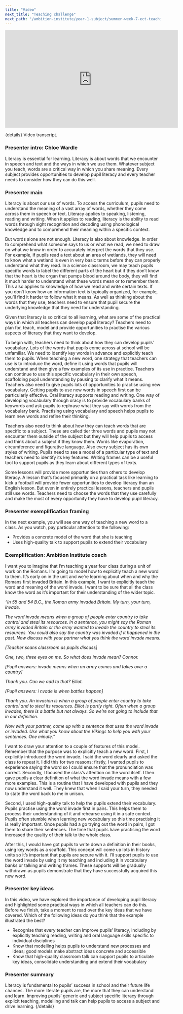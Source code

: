 ```yaml
---
title: "Video"
next_title: "Teaching challenge"
next_path: "/ambition-institute/year-1-subject/summer-week-7-ect-teaching-challenge"
---
```


<iframe width="560" height="315" src="https://www.youtube.com/embed/A7wOpbLugbw" title="YouTube video player" frameborder="0" allow="accelerometer; autoplay; clipboard-write; encrypted-media; gyroscope; picture-in-picture; web-share" allowfullscreen></iframe>

{details}
Video transcript.

### Presenter intro: Chloe Wardle

Literacy is essential for learning. Literacy is about words that we encounter in
speech and text and the ways in which we use them. Whatever subject you teach, words
are a critical way in which you share meaning. Every subject provides opportunities
to develop pupil literacy and every teacher needs to consider how they can do this
well.

### Presenter main

Literacy is about our use of words. To access the curriculum, pupils need to understand
the meaning of a vast array of words, whether they come across them in speech or
text. Literacy applies to speaking, listening, reading and writing. When it applies
to reading, literacy is the ability to read words through sight recognition and decoding
using phonological knowledge and to comprehend their meaning within a specific context.

But words alone are not enough. Literacy is also about knowledge. In order to comprehend what someone says to us or what we read, we need to draw on what we know in order to accurately interpret the words that they use. For example, if pupils read a text about an area of wetlands, they will need to know what a wetland is even in very basic terms before they can properly understand what they read. In a science classroom, we may teach pupils specific words to label the different parts of the heart but if they don’t know that the heart is the organ that pumps blood around the body, they will find it much harder to understand what these words mean or to remember them. This also applies to knowledge of how we read and write certain texts. If you don’t know how an information text is typically organized, for example, you’ll find it harder to follow what it means. As well as thinking about the words that they use, teachers need to ensure that pupil secure the underlying knowledge that they need for understanding.

Given that literacy is so critical to all learning, what are some of the practical ways in which all teachers can develop pupil literacy? Teachers need to plan for, teach, model and provide opportunities to practise the various aspects of literacy that they want to develop.

To begin with, teachers need to think about how they can develop pupils’ vocabulary. Lots of the words that pupils come across at school will be unfamiliar. We need to identify key words in advance and explicitly teach them to pupils. When teaching a new word, one strategy that teachers can use is to introduce the word, define it using words that pupils will understand and then give a few examples of its use in practice. Teachers can continue to use this specific vocabulary in their own speech, scaffolding pupil understanding by pausing to clarify what it means. Teachers also need to give pupils lots of opportunities to practise using new vocabulary. Getting pupils to use new words in speech first can be particularly effective. Oral literacy supports reading and writing. One way of developing vocabulary through oracy is to provide vocabulary banks of keywords and ask pupils to rephrase what they say with words from the vocabulary bank. Practising using vocabulary and speech helps pupils to learn new words and refine their thinking.

Teachers also need to think about how they can teach words that are specific to a subject. These are called tier three words and pupils may not encounter them outside of the subject but they will help pupils to access and think about a subject if they know them. Words like evaporation, circumference and figurative language. Also every subject has its own styles of writing. Pupils need to see a model of a particular type of text and teachers need to identify its key features. Writing frames can be a useful tool to support pupils as they learn about different types of texts.

Some lessons will provide more opportunities than others to develop literacy. A lesson that’s focused primarily on a practical task like learning to kick a football will provide fewer opportunities to develop literacy than an English lesson. But even in entirely practical lessons, teachers and pupils still use words. Teachers need to choose the words that they use carefully and make the most of every opportunity they have to develop pupil literacy.

### Presenter exemplification framing

In the next example, you will see one way of teaching a new word to a class. As you
watch, pay particular attention to the following:

- Provides a concrete model of the word that she is teaching
- Uses high-quality talk to support pupils to extend their vocabulary

### Exemplification: Ambition Institute coach

I want you to imagine that I’m teaching a year four class during a unit of work on the Romans. I’m going to
model how to explicitly teach a new word to them. It’s early on in the unit and
we’re learning about when and why the Romans first invaded Britain. In this
example, I want to explicitly teach the word and meaning of the word invade. I
want to be sure that all the class know the word as it’s important for their
understanding of the wider topic.

_“In 55 and 54 B.C., the Roman army invaded Britain. My turn, your turn, invade._

_The word invade means when a group of people enter country to take control and steal its resources. In a sentence, you might say the Roman army invaded Britain or the army wanted to invade the country to steal its resources. You could also say the country was invaded if it happened in the past. Now discuss with your partner what you think the word invade means._

_[Teacher scans classroom as pupils discuss]_

_One, two, three eyes on me. So what does invade mean? Connor._

_[Pupil answers:_
_invade means when an army comes and takes over a country]_

_Thank you. Can we add to that? Elliot._

_[Pupil answers: i_
_nvade is when battles happen]_

_Thank you. An invasion is when a group of people enter country to take control and to steal its resources. Elliot is partly right. Often when a group invades, there is a battle but not always. So we’re not going to include that in our definition._

_Now with your partner, come up with a sentence that uses the word invade or invaded. Use what you know about the Vikings to help you with your sentences. One minute.”_

I want to draw your attention to a couple of features of this model. Remember that the purpose was to explicitly teach a new word. First, I explicitly introduced the word invade. I said the word clearly and asked the class to repeat it. I did this for two reasons: firstly, I wanted pupils to experience saying the word so I could ensure that the pronunciation was correct. Secondly, I focused the class’s attention on the word itself. I then gave pupils a clear definition of what the word invade means with a few more examples. This is a routine that I have developed with pupils and they now understand it well. They knew that when I said your turn, they needed to state the word back to me in unison.

Second, I used high-quality talk to help the pupils extend their vocabulary. Pupils practise using the word invade first in pairs. This helps them to process their understanding of it and rehearse using it in a safe context. Pupils often stumble when learning new vocabulary so this time practising it is really important. Once pupils had a go trying out the word in pairs, I got them to share their sentences. The time that pupils have practising the word increased the quality of their talk to the whole class.

After this, I would have got pupils to write down a definition in their books, using key words as a scaffold. This concept will come up lots in history units so it’s important that pupils are secure with it. I’ll support pupils to use the word invade by using it my teaching and including it in vocabulary banks or talking and writing frames. These supports will be gradually withdrawn as pupils demonstrate that they have successfully acquired this new word.

### Presenter key ideas

In this video, we have explored the importance of developing pupil literacy and highlighted
some practical ways in which all teachers can do this. Before we finish, take a moment
to read over the key ideas that we have covered. Which of the following ideas do
you think that the example illustrated the best?

- Recognise that every teacher can improve pupils’ literacy, including by explicitly teaching reading, writing and oral language skills specific to individual disciplines
- Know that modelling helps pupils to understand new processes and ideas; good models make abstract ideas concrete and accessible
- Know that high-quality classroom talk can support pupils to articulate key ideas, consolidate understanding and extend their vocabulary

### Presenter summary

Literacy is fundamental to pupils’ success in school and their future life
chances. The more literate pupils are, the more that they can understand and
learn. Improving pupils’ generic and subject specific literacy through explicit
teaching, modelling and talk can help pupils to access a subject and drive
learning. {/details}
